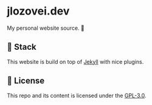 # jlozovei.dev
My personal website source. :rocket:


## :gem: Stack
This website is build on top of [Jekyll](https://jekyllrb.com/) with nice plugins.


## :closed_lock_with_key: License
This repo and its content is licensed under the [GPL-3.0](https://github.com/jlozovei/me/blob/master/LICENSE).
